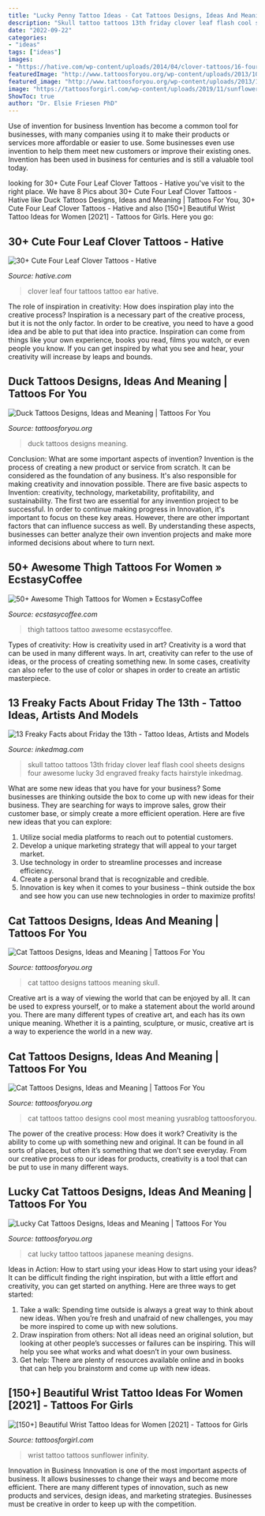 ```yaml
---
title: "Lucky Penny Tattoo Ideas - Cat Tattoos Designs, Ideas And Meaning"
description: "Skull tattoo tattoos 13th friday clover leaf flash cool sheets designs four awesome lucky 3d engraved freaky facts hairstyle inkedmag"
date: "2022-09-22"
categories:
- "ideas"
tags: ["ideas"]
images:
- "https://hative.com/wp-content/uploads/2014/04/clover-tattoos/16-four-leaf-clover-ear-tattoo.jpg"
featuredImage: "http://www.tattoosforyou.org/wp-content/uploads/2013/10/Cool-Cat-Tattoos.jpg"
featured_image: "http://www.tattoosforyou.org/wp-content/uploads/2013/10/Cat-Tattoo-Design.jpg"
image: "https://tattoosforgirl.com/wp-content/uploads/2019/11/sunflower-wrist-tattoo-6.jpg"
ShowToc: true
author: "Dr. Elsie Friesen PhD"
---
```



Use of invention for business
Invention has become a common tool for businesses, with many companies using it to make their products or services more affordable or easier to use. Some businesses even use invention to help them meet new customers or improve their existing ones. Invention has been used in business for centuries and is still a valuable tool today.

	

		
looking for 30+ Cute Four Leaf Clover Tattoos - Hative you've visit to the right place. We have 8 Pics about 30+ Cute Four Leaf Clover Tattoos - Hative like Duck Tattoos Designs, Ideas and Meaning | Tattoos For You, 30+ Cute Four Leaf Clover Tattoos - Hative and also [150+] Beautiful Wrist Tattoo Ideas for Women [2021] - Tattoos for Girls. Here you go:
		
    
## 30+ Cute Four Leaf Clover Tattoos - Hative

<img loading=lazy src="https://hative.com/wp-content/uploads/2014/04/clover-tattoos/16-four-leaf-clover-ear-tattoo.jpg" onerror="this.onerror=null;this.src='https://tse1.mm.bing.net/th?id=OIP.JiAPJCK5qnbUl0wmUDSxrgHaJ3&amp;pid=15.1';" alt="30+ Cute Four Leaf Clover Tattoos - Hative">

_Source: hative.com_

>clover leaf four tattoos tattoo ear hative. 

	

The role of inspiration in creativity: How does inspiration play into the creative process?
Inspiration is a necessary part of the creative process, but it is not the only factor. In order to be creative, you need to have a good idea and be able to put that idea into practice. Inspiration can come from things like your own experience, books you read, films you watch, or even people you know. If you can get inspired by what you see and hear, your creativity will increase by leaps and bounds.

    
## Duck Tattoos Designs, Ideas And Meaning | Tattoos For You

<img loading=lazy src="https://www.tattoosforyou.org/wp-content/uploads/2016/05/Duck-Tattoos-for-Women-300x294.png" onerror="this.onerror=null;this.src='https://tse3.mm.bing.net/th?id=OIP.kM4CCG1hUsz0oXwv344YmgAAAA&amp;pid=15.1';" alt="Duck Tattoos Designs, Ideas and Meaning | Tattoos For You">

_Source: tattoosforyou.org_

>duck tattoos designs meaning. 

	

Conclusion: What are some important aspects of invention?
Invention is the process of creating a new product or service from scratch. It can be considered as the foundation of any business. It's also responsible for making creativity and innovation possible. There are five basic aspects to Invention: creativity, technology, marketability, profitability, and sustainability. The first two are essential for any invention project to be successful. In order to continue making progress in Innovation, it's important to focus on these key areas. However, there are other important factors that can influence success as well. By understanding these aspects, businesses can better analyze their own invention projects and make more informed decisions about where to turn next.

    
## 50+ Awesome Thigh Tattoos For Women » EcstasyCoffee

<img loading=lazy src="https://i1.wp.com/www.ecstasycoffee.com/wp-content/uploads/2016/10/Nautical-thigh-tattoo.jpg" onerror="this.onerror=null;this.src='https://tse1.mm.bing.net/th?id=OIP.yfVt90v_Om0BHDxeXxbM8AHaLG&amp;pid=15.1';" alt="50+ Awesome Thigh Tattoos for Women » EcstasyCoffee">

_Source: ecstasycoffee.com_

>thigh tattoos tattoo awesome ecstasycoffee. 

	

Types of creativity: How is creativity used in art?
Creativity is a word that can be used in many different ways. In art, creativity can refer to the use of ideas, or the process of creating something new. In some cases, creativity can also refer to the use of color or shapes in order to create an artistic masterpiece.

    
## 13 Freaky Facts About Friday The 13th - Tattoo Ideas, Artists And Models

<img loading=lazy src="https://www.inkedmag.com/.image/t_share/MTU5MDMyMDQ2NTEyMDU2MDg4/skull.jpg" onerror="this.onerror=null;this.src='https://tse2.mm.bing.net/th?id=OIP.d0NRM-6kyU4sxKyLNSJNOgHaKQ&amp;pid=15.1';" alt="13 Freaky Facts about Friday the 13th - Tattoo Ideas, Artists and Models">

_Source: inkedmag.com_

>skull tattoo tattoos 13th friday clover leaf flash cool sheets designs four awesome lucky 3d engraved freaky facts hairstyle inkedmag. 

	

What are some new ideas that you have for your business?
Some businesses are thinking outside the box to come up with new ideas for their business. They are searching for ways to improve sales, grow their customer base, or simply create a more efficient operation. Here are five new ideas that you can explore: 
1) Utilize social media platforms to reach out to potential customers.
2) Develop a unique marketing strategy that will appeal to your target market. 
3) Use technology in order to streamline processes and increase efficiency. 
4) Create a personal brand that is recognizable and credible. 
5) Innovation is key when it comes to your business – think outside the box and see how you can use new technologies in order to maximize profits!

    
## Cat Tattoos Designs, Ideas And Meaning | Tattoos For You

<img loading=lazy src="http://www.tattoosforyou.org/wp-content/uploads/2013/10/Cat-Tattoo-Design.jpg" onerror="this.onerror=null;this.src='https://tse2.mm.bing.net/th?id=OIP.fO1yxf474tucdVyI7snMuQHaKH&amp;pid=15.1';" alt="Cat Tattoos Designs, Ideas and Meaning | Tattoos For You">

_Source: tattoosforyou.org_

>cat tattoo designs tattoos meaning skull. 

	

Creative art is a way of viewing the world that can be enjoyed by all. It can be used to express yourself, or to make a statement about the world around you. There are many different types of creative art, and each has its own unique meaning. Whether it is a painting, sculpture, or music, creative art is a way to experience the world in a new way.

    
## Cat Tattoos Designs, Ideas And Meaning | Tattoos For You

<img loading=lazy src="http://www.tattoosforyou.org/wp-content/uploads/2013/10/Cool-Cat-Tattoos.jpg" onerror="this.onerror=null;this.src='https://tse4.mm.bing.net/th?id=OIP.Sl6i1fiFJtPA10ZNhO0UBQHaJ4&amp;pid=15.1';" alt="Cat Tattoos Designs, Ideas and Meaning | Tattoos For You">

_Source: tattoosforyou.org_

>cat tattoos tattoo designs cool most meaning yusrablog tattoosforyou. 

	

The power of the creative process: How does it work?
Creativity is the ability to come up with something new and original. It can be found in all sorts of places, but often it’s something that we don’t see everyday. From our creative process to our ideas for products, creativity is a tool that can be put to use in many different ways.

    
## Lucky Cat Tattoos Designs, Ideas And Meaning | Tattoos For You

<img loading=lazy src="https://www.tattoosforyou.org/wp-content/uploads/2016/02/Japanese-Lucky-Cat-Tattoo.jpg" onerror="this.onerror=null;this.src='https://tse3.mm.bing.net/th?id=OIP.UHYFqbW8e5xdHVEwaZJheAHaLH&amp;pid=15.1';" alt="Lucky Cat Tattoos Designs, Ideas and Meaning | Tattoos For You">

_Source: tattoosforyou.org_

>cat lucky tattoo tattoos japanese meaning designs. 

	

Ideas in Action: How to start using your ideas
How to start using your ideas? It can be difficult finding the right inspiration, but with a little effort and creativity, you can get started on anything. Here are three ways to get started: 
1. Take a walk: Spending time outside is always a great way to think about new ideas. When you’re fresh and unafraid of new challenges, you may be more inspired to come up with new solutions. 
2. Draw inspiration from others: Not all ideas need an original solution, but looking at other people’s successes or failures can be inspiring. This will help you see what works and what doesn’t in your own business. 
3. Get help: There are plenty of resources available online and in books that can help you brainstorm and come up with new ideas.

    
## [150+] Beautiful Wrist Tattoo Ideas For Women [2021] - Tattoos For Girls

<img loading=lazy src="https://tattoosforgirl.com/wp-content/uploads/2019/11/sunflower-wrist-tattoo-6.jpg" onerror="this.onerror=null;this.src='https://tse1.mm.bing.net/th?id=OIP.zcGtt8hSpcXUg9OxTLo0PwHaLG&amp;pid=15.1';" alt="[150+] Beautiful Wrist Tattoo Ideas for Women [2021] - Tattoos for Girls">

_Source: tattoosforgirl.com_

>wrist tattoo tattoos sunflower infinity. 

	

Innovation in Business
Innovation is one of the most important aspects of business. It allows businesses to change their ways and become more efficient. There are many different types of innovation, such as new products and services, design ideas, and marketing strategies. Businesses must be creative in order to keep up with the competition.

